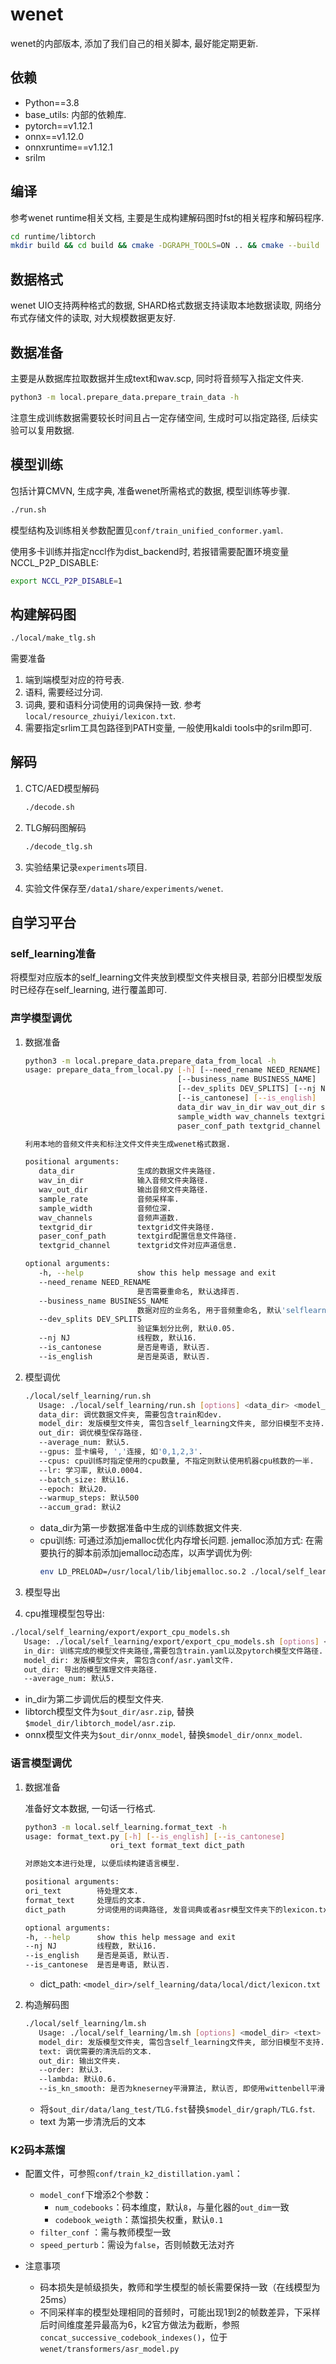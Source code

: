 # wenet

wenet的内部版本, 添加了我们自己的相关脚本, 最好能定期更新.

## 依赖

- Python==3.8
- base_utils: 内部的依赖库.
- pytorch==v1.12.1
- onnx==v1.12.0
- onnxruntime==v1.12.1
- srilm

## 编译

参考wenet runtime相关文档, 主要是生成构建解码图时fst的相关程序和解码程序.

```bash
cd runtime/libtorch
mkdir build && cd build && cmake -DGRAPH_TOOLS=ON .. && cmake --build .
```

## 数据格式

wenet UIO支持两种格式的数据, SHARD格式数据支持读取本地数据读取, 网络分布式存储文件的读取, 对大规模数据更友好.

## 数据准备

主要是从数据库拉取数据并生成text和wav.scp, 同时将音频写入指定文件夹.

```bash
python3 -m local.prepare_data.prepare_train_data -h
```

注意生成训练数据需要较长时间且占一定存储空间, 生成时可以指定路径, 后续实验可以复用数据.

## 模型训练

包括计算CMVN, 生成字典, 准备wenet所需格式的数据, 模型训练等步骤.

```bash
./run.sh
```

模型结构及训练相关参数配置见`conf/train_unified_conformer.yaml`.

使用多卡训练并指定nccl作为dist_backend时, 若报错需要配置环境变量NCCL_P2P_DISABLE:

```bash
export NCCL_P2P_DISABLE=1
```

## 构建解码图

   ```bash
   ./local/make_tlg.sh
   ```

   需要准备

   1. 端到端模型对应的符号表.
   2. 语料, 需要经过分词.
   3. 词典, 要和语料分词使用的词典保持一致. 参考`local/resource_zhuiyi/lexicon.txt`.
   4. 需要指定srlim工具包路径到PATH变量, 一般使用kaldi tools中的srilm即可.

## 解码

1. CTC/AED模型解码

   ```bash
   ./decode.sh
   ```

2. TLG解码图解码

   ```bash
   ./decode_tlg.sh
   ```

3. 实验结果记录`experiments`项目.
4. 实验文件保存至`/data1/share/experiments/wenet`.

## 自学习平台

### self_learning准备

将模型对应版本的self_learning文件夹放到模型文件夹根目录, 若部分旧模型发版时已经存在self_learning, 进行覆盖即可.

### 声学模型调优

1. 数据准备

   ```bash
   python3 -m local.prepare_data.prepare_data_from_local -h
   usage: prepare_data_from_local.py [-h] [--need_rename NEED_RENAME]
                                     [--business_name BUSINESS_NAME]
                                     [--dev_splits DEV_SPLITS] [--nj NJ]
                                     [--is_cantonese] [--is_english]
                                     data_dir wav_in_dir wav_out_dir sample_rate
                                     sample_width wav_channels textgrid_dir
                                     paser_conf_path textgrid_channel

   利用本地的音频文件夹和标注文件文件夹生成wenet格式数据.

   positional arguments:
      data_dir              生成的数据文件夹路径.
      wav_in_dir            输入音频文件夹路径.
      wav_out_dir           输出音频文件夹路径.
      sample_rate           音频采样率.
      sample_width          音频位深.
      wav_channels          音频声道数.
      textgrid_dir          textgrid文件夹路径.
      paser_conf_path       textgird配置信息文件路径.
      textgrid_channel      textgrid文件对应声道信息.

   optional arguments:
      -h, --help            show this help message and exit
      --need_rename NEED_RENAME
                            是否需要重命名, 默认选择否.
      --business_name BUSINESS_NAME
                            数据对应的业务名, 用于音频重命名, 默认'selflearning'
      --dev_splits DEV_SPLITS
                            验证集划分比例, 默认0.05.
      --nj NJ               线程数, 默认16.
      --is_cantonese        是否是粤语, 默认否.
      --is_english          是否是英语, 默认否.
   ```

2. 模型调优

   ```bash
   ./local/self_learning/run.sh
      Usage: ./local/self_learning/run.sh [options] <data_dir> <model_dir> <out_dir>
      data_dir: 调优数据文件夹, 需要包含train和dev.
      model_dir: 发版模型文件夹, 需包含self_learning文件夹, 部分旧模型不支持.
      out_dir: 调优模型保存路径.
      --average_num: 默认5.
      --gpus: 显卡编号, ','连接, 如'0,1,2,3'.
      --cpus: cpu训练时指定使用的cpu数量, 不指定则默认使用机器cpu核数的一半.
      --lr: 学习率, 默认0.0004.
      --batch_size: 默认16.
      --epoch: 默认20.
      --warmup_steps: 默认500
      --accum_grad: 默认2
   ```

   - data_dir为第一步数据准备中生成的训练数据文件夹.
   - cpu训练: 可通过添加jemalloc优化内存增长问题.
     jemalloc添加方式: 在需要执行的脚本前添加jemalloc动态库，以声学调优为例:
     ```bash
     env LD_PRELOAD=/usr/local/lib/libjemalloc.so.2 ./local/self_learning/run.sh
     ```

3. 模型导出
  1. cpu推理模型包导出:

   ```bash
   ./local/self_learning/export/export_cpu_models.sh
      Usage: ./local/self_learning/export/export_cpu_models.sh [options] <in_dir> <model_dir> <out_dir>
      in_dir: 训练完成的模型文件夹路径,需要包含train.yaml以及pytorch模型文件路径.
      model_dir: 发版模型文件夹, 需包含conf/asr.yaml文件.
      out_dir: 导出的模型推理文件夹路径.
      --average_num: 默认5.
   ```

   - in_dir为第二步调优后的模型文件夹.
   - libtorch模型文件为`$out_dir/asr.zip`, 替换`$model_dir/libtorch_model/asr.zip`.
   - onnx模型文件夹为`$out_dir/onnx_model`, 替换`$model_dir/onnx_model`.


### 语言模型调优

1. 数据准备

   准备好文本数据, 一句话一行格式.

   ```bash
   python3 -m local.self_learning.format_text -h
   usage: format_text.py [-h] [--is_english] [--is_cantonese]
                      ori_text format_text dict_path

   对原始文本进行处理, 以便后续构建语言模型.

   positional arguments:
   ori_text        待处理文本.
   format_text     处理后的文本.
   dict_path       分词使用的词典路径, 发音词典或者asr模型文件夹下的lexicon.txt.

   optional arguments:
   -h, --help      show this help message and exit
   --nj NJ         线程数, 默认16.
   --is_english    是否是英语, 默认否.
   --is_cantonese  是否是粤语, 默认否.
   ```
   - dict_path: `<model_dir>/self_learning/data/local/dict/lexicon.txt`

2. 构造解码图

   ```bash
   ./local/self_learning/lm.sh
      Usage: ./local/self_learning/lm.sh [options] <model_dir> <text> <out_dir>
      model_dir: 发版模型文件夹, 需包含self_learning文件夹, 部分旧模型不支持.
      text: 调优需要的清洗后的文本.
      out_dir: 输出文件夹.
      --order: 默认3.
      --lambda: 默认0.6.
      --is_kn_smooth: 是否为kneserney平滑算法, 默认否, 即使用wittenbell平滑.
   ```

   - 将`$out_dir/data/lang_test/TLG.fst`替换`$model_dir/graph/TLG.fst`.
   - text 为第一步清洗后的文本

### K2码本蒸馏

- 配置文件，可参照`conf/train_k2_distillation.yaml`：
  - `model_conf`下增添2个参数：
    - `num_codebooks`：码本维度，默认`8`，与量化器的`out_dim`一致
    - `codebook_weigth`：蒸馏损失权重，默认`0.1`
  - `filter_conf` ：需与教师模型一致
  - `speed_perturb`：需设为`false`，否则帧数无法对齐

- 注意事项
  - 码本损失是帧级损失，教师和学生模型的帧长需要保持一致（在线模型为25ms）
  - 不同采样率的模型处理相同的音频时，可能出现1到2的帧数差异，下采样后时间维度差异最高为6，k2官方做法为截断，参照`concat_successive_codebook_indexes()`，位于`wenet/transformers/asr_model.py`